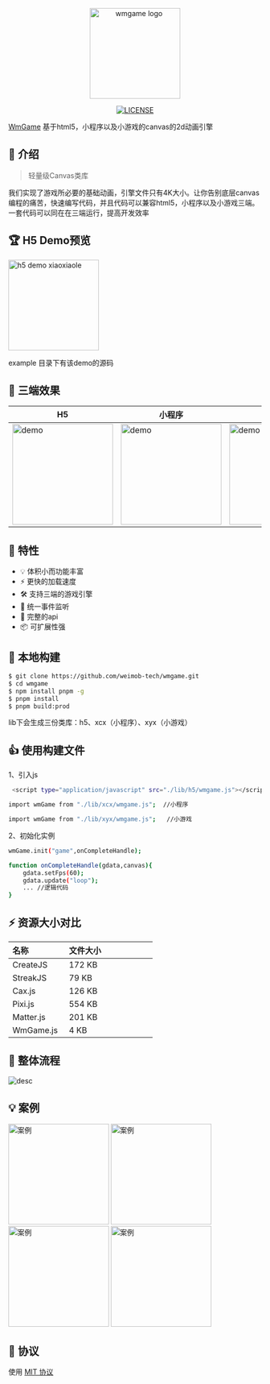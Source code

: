 <p align="center">
  <a href="https://wmgame.design.weimob.com" target="_blank" rel="noopener noreferrer">
    <img width="180" src="https://github.com/weimob-tech/wmgame/assets/20334773/f6a87217-531d-4f58-8b51-9e5c390f29d5" alt="wmgame logo">
  </a>
</p>
<div align="center">

[![LICENSE][license-badge]][license-url]

[license-badge]: https://github.com/weimob-tech/wmgame/assets/20334773/127cb3d3-4cc1-45e9-946d-adf7b17e97f3
[license-url]: https://github.com/weimob-tech/wmgame/blob/master/LICENSE

</div>

[WmGame](https://github.com/weimob-tech/wmgame) 基于html5，小程序以及小游戏的canvas的2d动画引擎

## 📂 介绍
> 轻量级Canvas类库

我们实现了游戏所必要的基础动画，引擎文件只有4K大小。让你告别底层canvas编程的痛苦，快速编写代码，并且代码可以兼容html5，小程序以及小游戏三端。一套代码可以同在在三端运行，提高开发效率

## 🏆 H5 Demo预览
<img width="180" src="https://github.com/weimob-tech/wmgame/assets/20334773/87135bcc-98ba-4579-87bd-dfa9da42cefb" alt="h5 demo xiaoxiaole">

example 目录下有该demo的源码

## 🔱 三端效果
| H5  | 小程序  |  小游戏 |
| ----------- | ----------------- |----------------- |
|    <img width="200" alt="demo" src="https://github.com/weimob-tech/wmgame/assets/20334773/1d907265-39ba-4a40-828f-093522289e9e">     |    <img width="200" alt="demo" src="https://github.com/weimob-tech/wmgame/assets/20334773/586eb0b6-137b-4c54-a798-7f5973551085">     |       <img width="200" alt="demo" src="https://github.com/weimob-tech/wmgame/assets/20334773/c9cbd8e8-8cb5-47ea-9a6a-7c63064a74ad">      |

## 🎉 特性
- 💡 体积小而功能丰富
- ⚡️ 更快的加载速度
- 🛠️ 支持三端的游戏引擎
- 🔩  统一事件监听
- 🔑 完整的api
- 📦 可扩展性强


## 🔨 本地构建
```bash
$ git clone https://github.com/weimob-tech/wmgame.git
$ cd wmgame
$ npm install pnpm -g
$ pnpm install
$ pnpm build:prod
```
lib下会生成三份类库：h5、xcx（小程序）、xyx（小游戏）

## 👍 使用构建文件
1、引入js
```bash
 <script type="application/javascript" src="./lib/h5/wmgame.js"></script>  //h5

import wmGame from "./lib/xcx/wmgame.js";  //小程序

import wmGame from "./lib/xyx/wmgame.js";   //小游戏
```

2、初始化实例

```bash
wmGame.init("game",onCompleteHandle);

function onCompleteHandle(gdata,canvas){
    gdata.setFps(60);
    gdata.update("loop");
    ... //逻辑代码
}
```

## ⚡ 资源大小对比
| 名称 &nbsp; &nbsp; &nbsp; &nbsp;&nbsp; &nbsp; &nbsp; &nbsp; | 文件大小 &nbsp; &nbsp; &nbsp; &nbsp;&nbsp; &nbsp; &nbsp; &nbsp;&nbsp; &nbsp; &nbsp; &nbsp; |
| ----------- | ----------------- |
| CreateJS          |    172 KB       |
| StreakJS | 79 KB |
| Cax.js             | 126 KB              |
| Pixi.js             | 554 KB              |
| Matter.js             | 201 KB             |
| WmGame.js             | 4 KB            |

## 🔑 整体流程
![desc](https://github.com/weimob-tech/wmgame/assets/20334773/d9d27b60-0529-4a5b-acd6-0a82d922050d)


## 💡 案例
<img width="200" alt="案例" src="https://github.com/weimob-tech/wmgame/assets/20334773/236210a9-2125-4866-8719-6f41aab4fc7f">
<img width="200" alt="案例" src="https://github.com/weimob-tech/wmgame/assets/20334773/eabc7556-a9f7-49d2-a80d-957f0cefa1eb">
<img width="200" alt="案例" src="https://github.com/weimob-tech/wmgame/assets/20334773/80532c9e-b669-4efe-b8ea-07e02cb0c033">
<img width="200" alt="案例" src="https://github.com/weimob-tech/wmgame/assets/20334773/ed6d4056-df64-4589-afcb-6aa4f6ed3153">

## 🎈 协议

使用 [MIT 协议](LICENSE)

